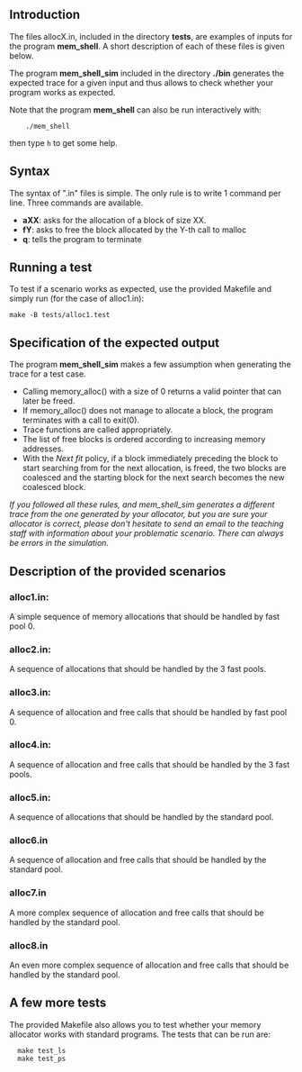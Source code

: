 ## Introduction

The files allocX.in, included in the directory **tests**, are examples
of inputs for the program **mem_shell**. A short description of each of these files is given
below.

The program **mem\_shell\_sim** included in the directory **./bin**
generates the expected trace for a given input and thus allows to
check whether your program works as expected.

Note that the program **mem_shell** can also be run interactively
with:
```
    ./mem_shell
```
then type `h` to get some help.

## Syntax

The syntax of ".in" files is simple. The only rule is to write 1
command per line. Three commands are available.
 
 * **aXX**: asks for the allocation of a block of size XX.
 * **fY**: asks to free the block allocated by the Y-th call to malloc
 * **q**: tells the program to terminate

## Running a test

To test if a scenario works as expected, use the provided Makefile and
simply run (for the case of alloc1.in):
```
make -B tests/alloc1.test
```

## Specification of the expected output

The program **mem\_shell\_sim** makes a few assumption when generating
the trace for a test case. 
    
  * Calling memory_alloc() with a size of 0 returns a valid pointer that can later be freed.
  * If memory_alloc() does not manage to allocate a block, the program terminates with a call to exit(0). 
  * Trace functions are called appropriately.
  * The list of free blocks is ordered according to increasing memory
    addresses.
  * With the *Next fit* policy, if a block immediately preceding the
    block to start searching from for the next allocation, is freed,
    the two blocks are coalesced and the starting block for the next
    search becomes the new coalesced block.

_If you followed all these rules, and mem\_shell\_sim generates a
different trace from the one generated by your allocator, but you are
sure your allocator is correct, please don't hesitate to send an email
to the teaching staff with information about your problematic
scenario. There can always be errors in the simulation._


## Description of the provided scenarios

### alloc1.in: 

A simple sequence of memory allocations that should be handled by fast
pool 0.

### alloc2.in:

A sequence of allocations that should be handled by the 3 fast pools.


### alloc3.in:

A sequence of allocation and free calls that should be handled by fast
pool 0.

### alloc4.in:

A sequence of allocation and free calls that should be handled by the 3 fast pools.

### alloc5.in:

A sequence of allocations that should be handled by the standard pool.

### alloc6.in

A sequence of allocation and free calls that should be handled by the
standard pool. 

### alloc7.in

A more complex sequence of allocation and free calls that should be
handled by the standard pool.

### alloc8.in

An even more complex sequence of allocation and free calls that should be
handled by the standard pool.

## A few more tests

The provided Makefile also allows you to test whether your memory
allocator works with standard programs. The tests that can be run are:

```
  make test_ls
  make test_ps
```
